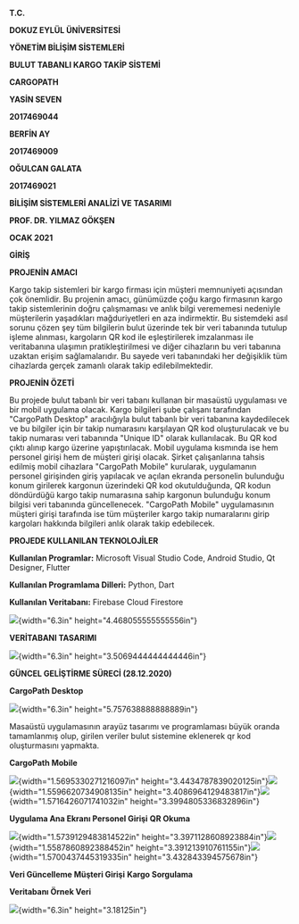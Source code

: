 **T.C.**

**DOKUZ EYLÜL ÜNİVERSİTESİ**

**YÖNETİM BİLİŞİM SİSTEMLERİ**

**BULUT TABANLI KARGO TAKİP SİSTEMİ**

**CARGOPATH**

**YASİN SEVEN**

**2017469044**

**BERFİN AY**

**2017469009**

**OĞULCAN GALATA**

**2017469021**

**BİLİŞİM SİSTEMLERİ ANALİZİ VE TASARIMI**

**PROF. DR. YILMAZ GÖKŞEN**

**OCAK 2021**

**GİRİŞ**

**PROJENİN AMACI**

Kargo takip sistemleri bir kargo firması için müşteri memnuniyeti
açısından çok önemlidir. Bu projenin amacı, günümüzde çoğu kargo
firmasının kargo takip sistemlerinin doğru çalışmaması ve anlık bilgi
verememesi nedeniyle müşterilerin yaşadıkları mağduriyetleri en aza
indirmektir. Bu sistemdeki asıl sorunu çözen şey tüm bilgilerin bulut
üzerinde tek bir veri tabanında tutulup işleme alınması, kargoların QR
kod ile eşleştirilerek imzalanması ile veritabanına ulaşımın
pratikleştirilmesi ve diğer cihazların bu veri tabanına uzaktan erişim
sağlamalarıdır. Bu sayede veri tabanındaki her değişiklik tüm cihazlarda
gerçek zamanlı olarak takip edilebilmektedir.

**PROJENİN ÖZETİ**

Bu projede bulut tabanlı bir veri tabanı kullanan bir masaüstü
uygulaması ve bir mobil uygulama olacak. Kargo bilgileri şube çalışanı
tarafından "CargoPath Desktop" aracılığıyla bulut tabanlı bir veri
tabanına kaydedilecek ve bu bilgiler için bir takip numarasını
karşılayan QR kod oluşturulacak ve bu takip numarası veri tabanında
"Unique ID" olarak kullanılacak. Bu QR kod çıktı alınıp kargo üzerine
yapıştırılacak. Mobil uygulama kısmında ise hem personel girişi hem de
müşteri girişi olacak. Şirket çalışanlarına tahsis edilmiş mobil
cihazlara "CargoPath Mobile" kurularak, uygulamanın personel girişinden
giriş yapılacak ve açılan ekranda personelin bulunduğu konum girilerek
kargonun üzerindeki QR kod okutulduğunda, QR kodun döndürdüğü kargo
takip numarasına sahip kargonun bulunduğu konum bilgisi veri tabanında
güncellenecek. "CargoPath Mobile" uygulamasının müşteri girişi tarafında
ise tüm müşteriler kargo takip numaralarını girip kargoları hakkında
bilgileri anlık olarak takip edebilecek.

**PROJEDE KULLANILAN TEKNOLOJİLER**

**Kullanılan Programlar:** Microsoft Visual Studio Code, Android Studio,
Qt Designer, Flutter

**Kullanılan Programlama Dilleri:** Python, Dart

**Kullanılan Veritabanı:** Firebase Cloud Firestore

![](media\image1.png){width="6.3in" height="4.468055555555556in"}

**VERİTABANI TASARIMI**

![](media\image2.png){width="6.3in" height="3.5069444444444446in"}

**GÜNCEL GELİŞTİRME SÜRECİ (28.12.2020)**

**CargoPath Desktop**

![](media\image3.png){width="6.3in" height="5.757638888888889in"}

Masaüstü uygulamasının arayüz tasarımı ve programlaması büyük oranda
tamamlanmış olup, girilen veriler bulut sistemine eklenerek qr kod
oluşturmasını yapmakta.

**CargoPath Mobile**

![](media\image4.png){width="1.5695330271216097in"
height="3.4434787839020125in"}![](media\image5.png){width="1.5596620734908135in"
height="3.4086964129483817in"}![](media\image6.png){width="1.5716426071741032in"
height="3.3994805336832896in"}

**Uygulama Ana Ekranı Personel Girişi** **QR Okuma**

![](media\image7.png){width="1.5739129483814522in"
height="3.3971128608923884in"}![](media\image8.png){width="1.5587860892388452in"
height="3.391213910761155in"}![](media\image9.png){width="1.5700437445319335in"
height="3.432843394575678in"}

**Veri Güncelleme Müşteri Girişi** **Kargo Sorgulama**

**Veritabanı Örnek Veri**

![](media\image10.png){width="6.3in" height="3.18125in"}
